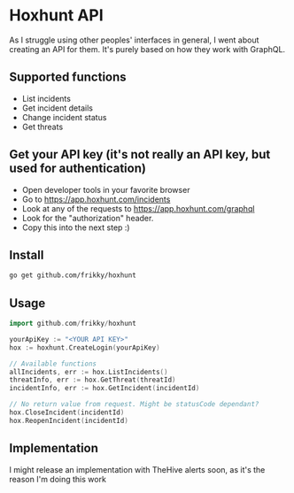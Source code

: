 # Hoxhunt API
As I struggle using other peoples' interfaces in general, I went about creating an API for them. It's purely based on how they work with GraphQL.

## Supported functions
* List incidents
* Get incident details
* Change incident status
* Get threats

## Get your API key (it's not really an API key, but used for authentication)
* Open developer tools in your favorite browser
* Go to https://app.hoxhunt.com/incidents
* Look at any of the requests to https://app.hoxhunt.com/graphql
* Look for the "authorization" header. 
* Copy this into the next step :) 

## Install
```bash
go get github.com/frikky/hoxhunt
```

## Usage
```go
import github.com/frikky/hoxhunt

yourApiKey := "<YOUR API KEY>"
hox := hoxhunt.CreateLogin(yourApiKey)

// Available functions
allIncidents, err := hox.ListIncidents()
threatInfo, err := hox.GetThreat(threatId)
incidentInfo, err := hox.GetIncident(incidentId)

// No return value from request. Might be statusCode dependant? 
hox.CloseIncident(incidentId)
hox.ReopenIncident(incidentId)
```

## Implementation
I might release an implementation with TheHive alerts soon, as it's the reason I'm doing this work
